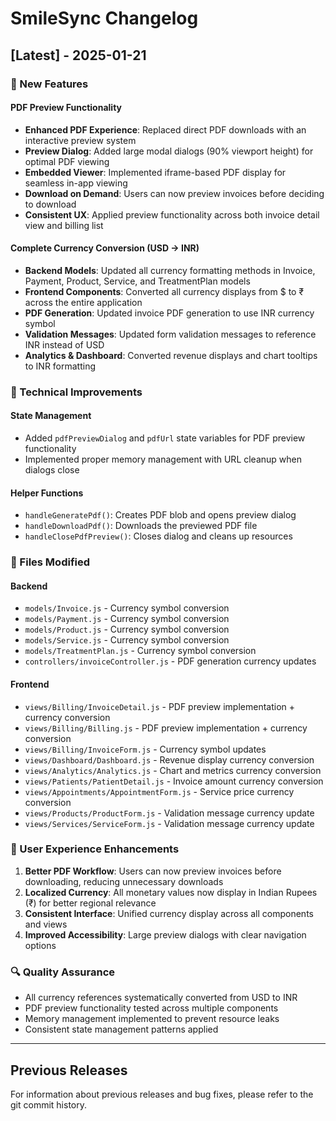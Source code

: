 # SmileSync Changelog

## [Latest] - 2025-01-21

### 🚀 New Features

#### PDF Preview Functionality
- **Enhanced PDF Experience**: Replaced direct PDF downloads with an interactive preview system
- **Preview Dialog**: Added large modal dialogs (90% viewport height) for optimal PDF viewing
- **Embedded Viewer**: Implemented iframe-based PDF display for seamless in-app viewing
- **Download on Demand**: Users can now preview invoices before deciding to download
- **Consistent UX**: Applied preview functionality across both invoice detail view and billing list

#### Complete Currency Conversion (USD → INR)
- **Backend Models**: Updated all currency formatting methods in Invoice, Payment, Product, Service, and TreatmentPlan models
- **Frontend Components**: Converted all currency displays from $ to ₹ across the entire application
- **PDF Generation**: Updated invoice PDF generation to use INR currency symbol
- **Validation Messages**: Updated form validation messages to reference INR instead of USD
- **Analytics & Dashboard**: Converted revenue displays and chart tooltips to INR formatting

### 🔧 Technical Improvements

#### State Management
- Added `pdfPreviewDialog` and `pdfUrl` state variables for PDF preview functionality
- Implemented proper memory management with URL cleanup when dialogs close

#### Helper Functions
- `handleGeneratePdf()`: Creates PDF blob and opens preview dialog
- `handleDownloadPdf()`: Downloads the previewed PDF file
- `handleClosePdfPreview()`: Closes dialog and cleans up resources

### 📁 Files Modified

#### Backend
- `models/Invoice.js` - Currency symbol conversion
- `models/Payment.js` - Currency symbol conversion
- `models/Product.js` - Currency symbol conversion
- `models/Service.js` - Currency symbol conversion
- `models/TreatmentPlan.js` - Currency symbol conversion
- `controllers/invoiceController.js` - PDF generation currency updates

#### Frontend
- `views/Billing/InvoiceDetail.js` - PDF preview implementation + currency conversion
- `views/Billing/Billing.js` - PDF preview implementation + currency conversion
- `views/Billing/InvoiceForm.js` - Currency symbol updates
- `views/Dashboard/Dashboard.js` - Revenue display currency conversion
- `views/Analytics/Analytics.js` - Chart and metrics currency conversion
- `views/Patients/PatientDetail.js` - Invoice amount currency conversion
- `views/Appointments/AppointmentForm.js` - Service price currency conversion
- `views/Products/ProductForm.js` - Validation message currency update
- `views/Services/ServiceForm.js` - Validation message currency update

### 🎯 User Experience Enhancements

1. **Better PDF Workflow**: Users can now preview invoices before downloading, reducing unnecessary downloads
2. **Localized Currency**: All monetary values now display in Indian Rupees (₹) for better regional relevance
3. **Consistent Interface**: Unified currency display across all components and views
4. **Improved Accessibility**: Large preview dialogs with clear navigation options

### 🔍 Quality Assurance

- All currency references systematically converted from USD to INR
- PDF preview functionality tested across multiple components
- Memory management implemented to prevent resource leaks
- Consistent state management patterns applied

---

## Previous Releases

For information about previous releases and bug fixes, please refer to the git commit history.